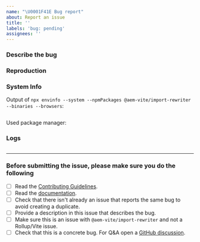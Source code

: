 ```yaml
---
name: "\U0001F41E Bug report"
about: Report an issue
title: ''
labels: 'bug: pending'
assignees: ''
---
```


<!-- Please do not ignore this template otherwise your issue will be closed. -->

### Describe the bug

<!-- A clear and concise description of what the bug is. -->
<!-- If you intend to submit a PR for this issue, tell us in the description. -->

### Reproduction

<!--
  Please provide a link to a repo that can reproduce the problem you ran into.

  A reproduction is required unless you are absolutely sure that the issue is obvious and the provided information is enough to understand the problem. If a report is vague (e.g. just a generic error message) and has no reproduction, it will receive a "need reproduction" label. If no reproduction is provided after 3 days, it will be auto-closed.
-->

### System Info

Output of `npx envinfo --system --npmPackages @aem-vite/import-rewriter --binaries --browsers`:

```node

```

Used package manager: <!-- npm | yarn | pnpm -->

### Logs <!-- (Optional if provided reproduction) -->

<!--
  Please try not to insert an image but copy paste the log text.

  1. Run your vite script with the `--debug` flag
  2. Provide the error log here.
     `node` is used as highlight to improve some colors in stack-traces.
     If it doesn't work quite well, try `console`.
-->

```node

```

---

### Before submitting the issue, please make sure you do the following

- [ ] Read the [Contributing Guidelines](https://github.com/aem-vite/import-rewriter/blob/main/.github/contributing.md).
- [ ] Read the [documentation](https://aemvite.dev/guide/).
- [ ] Check that there isn't already an issue that reports the same bug to avoid creating a duplicate.
- [ ] Provide a description in this issue that describes the bug.
- [ ] Make sure this is an issue with `@aem-vite/import-rewriter` and not a Rollup/Vite issue.
- [ ] Check that this is a concrete bug. For Q&A open a [GitHub discussion](https://github.com/aem-vite/import-rewriter/discussions).
